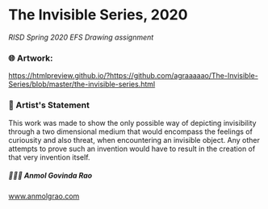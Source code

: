 # The Invisible Series, 2020

*RISD Spring 2020 EFS Drawing assignment*

### 🌐 Artwork:
https://htmlpreview.github.io/?https://github.com/agraaaaao/The-Invisible-Series/blob/master/the-invisible-series.html

### 📄 Artist's Statement
This work was made to show the only possible way of depicting invisibility through a two dimensional medium that would encompass the feelings of curiousity and also threat, when encountering an invisible object. Any other attempts to prove such an invention would have to result in the creation of that very invention itself.


##### 👨🏾‍💻 Anmol Govinda Rao
www.anmolgrao.com

